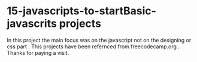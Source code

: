 # 15-javascripts-to-startBasic-javascrits projects

In this project the main focus was on the javascript not on the designing or css part .
This projects have been refernced from freecodecamp.org .
Thanks for paying a visit.
